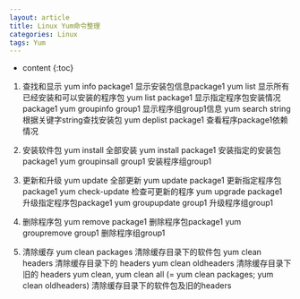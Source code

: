 ```yaml
---
layout: article
title: Linux Yum命令整理
categories: Linux
tags: Yum
---
```


* content
{:toc}

1. 查找和显示
yum info package1 显示安装包信息package1
yum list 显示所有已经安装和可以安装的程序包
yum list package1 显示指定程序包安装情况package1
yum groupinfo group1 显示程序组group1信息
yum search string 根据关键字string查找安装包
yum deplist package1 查看程序package1依赖情况

<!--more-->

2. 安装软件包
yum install 全部安装
yum install package1 安装指定的安装包package1
yum groupinsall group1 安装程序组group1

3. 更新和升级
yum update 全部更新
yum update package1 更新指定程序包package1
yum check-update 检查可更新的程序
yum upgrade package1 升级指定程序包package1
yum groupupdate group1 升级程序组group1

4. 删除程序包
yum remove package1 删除程序包package1
yum groupremove group1 删除程序组group1

5. 清除缓存
yum clean packages 清除缓存目录下的软件包
yum clean headers 清除缓存目录下的 headers
yum clean oldheaders 清除缓存目录下旧的 headers
yum clean, yum clean all (= yum clean packages; yum clean oldheaders) 清除缓存目录下的软件包及旧的headers